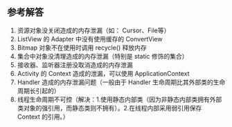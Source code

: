 ## 参考解答

1. 资源对象没关闭造成的内存泄漏（如： Cursor、File等）
2. ListView  的  Adapter  中没有使用缓存的 ConvertView
3. Bitmap 对象不在使用时调用 recycle() 释放内存
4. 集合中对象没清理造成的内存泄漏（特别是 static  修饰的集合）
5. 接收器、监听器注册没取消造成的内存泄漏
6. Activity  的  Context 造成的泄漏，可以使用  ApplicationContext 
7.  Handler 造成的内存泄漏问题（一般由于  Handler 生命周期比其外部类的生命周期长引起的）
8. 线程生命周期不可控（解决：1.使用静态内部类（因为非静态内部类拥有外部类对象的强引用，而静态类则不拥有）。2.在线程内部采用弱引用保存 Context 的引用。）